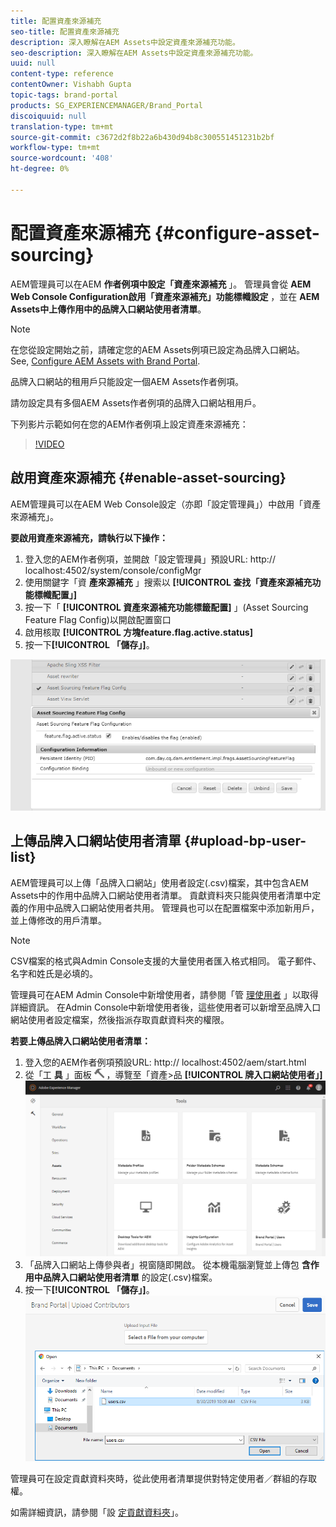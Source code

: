 ```yaml
---
title: 配置資產來源補充
seo-title: 配置資產來源補充
description: 深入瞭解在AEM Assets中設定資產來源補充功能。
seo-description: 深入瞭解在AEM Assets中設定資產來源補充功能。
uuid: null
content-type: reference
contentOwner: Vishabh Gupta
topic-tags: brand-portal
products: SG_EXPERIENCEMANAGER/Brand_Portal
discoiquuid: null
translation-type: tm+mt
source-git-commit: c3672d2f8b22a6b430d94b8c300551451231b2bf
workflow-type: tm+mt
source-wordcount: '408'
ht-degree: 0%

---
```



# 配置資產來源補充 {#configure-asset-sourcing}

AEM管理員可以在AEM **作者例項中設定「資產來源補充** 」。 管理員會從 **AEM Web Console Configuration啟用「資產來源補充」功能標幟設定** ，並在 **AEM Assets中上傳作用中的品牌入口網站使用者清單**。

>[!NOTE]
>
>在您從設定開始之前，請確定您的AEM Assets例項已設定為品牌入口網站。 See, [Configure AEM Assets with Brand Portal](../using/configure-aem-assets-with-brand-portal.md).
>
>品牌入口網站的租用戶只能設定一個AEM Assets作者例項。
>
>請勿設定具有多個AEM Assets作者例項的品牌入口網站租用戶。



下列影片示範如何在您的AEM作者例項上設定資產來源補充：

>[!VIDEO](https://video.tv.adobe.com/v/29771)

## 啟用資產來源補充 {#enable-asset-sourcing}

AEM管理員可以在AEM Web Console設定（亦即「設定管理員」）中啟用「資產來源補充」。

**要啟用資產來源補充，請執行以下操作：**
1. 登入您的AEM作者例項，並開啟「設定管理員」預設URL: http:// localhost:4502/system/console/configMgr
1. 使用關鍵字「資 **產來源補充** 」搜索以 **[!UICONTROL 查找「資產來源補充功能標幟配置」]**
1. 按一下「 **[!UICONTROL 資產來源補充功能標籤配置]** 」(Asset Sourcing Feature Flag Config)以開啟配置窗口
1. 啟用核取 **[!UICONTROL 方塊feature.flag.active.status]**
1. 按一下&#x200B;**[!UICONTROL 「儲存」]**。

![](assets/enable-asset-sourcing.png)

## 上傳品牌入口網站使用者清單 {#upload-bp-user-list}

AEM管理員可以上傳「品牌入口網站」使用者設定(.csv)檔案，其中包含AEM Assets中的作用中品牌入口網站使用者清單。 貢獻資料夾只能與使用者清單中定義的作用中品牌入口網站使用者共用。 管理員也可以在配置檔案中添加新用戶，並上傳修改的用戶清單。

>[!NOTE]
>
>CSV檔案的格式與Admin Console支援的大量使用者匯入格式相同。 電子郵件、名字和姓氏是必填的。

管理員可在AEM Admin Console中新增使用者，請參閱「管 [理使用者](brand-portal-adding-users.md) 」以取得詳細資訊。 在Admin Console中新增使用者後，這些使用者可以新增至品牌入口網站使用者設定檔案，然後指派存取貢獻資料夾的權限。

**若要上傳品牌入口網站使用者清單：**
1. 登入您的AEM作者例項預設URL: http:// localhost:4502/aem/start.html
1. 從「工 **具** 」面板 ![](assets/tools.png) ，導覽至「資產>品 **[!UICONTROL 牌入口網站使用者」]**
   ![](assets/upload-user-list1.png)
1. 「品牌入口網站上傳參與者」視窗隨即開啟。
從本機電腦瀏覽並上傳包 **含作用中品牌入口網站使用者清單** 的設定(.csv)檔案。
1. 按一下&#x200B;**[!UICONTROL 「儲存」]**。
   ![](assets/upload-user-list2.png)


管理員可在設定貢獻資料夾時，從此使用者清單提供對特定使用者／群組的存取權。

如需詳細資訊，請參閱「設 [定貢獻資料夾](brand-portal-contribution-folder.md)」。
